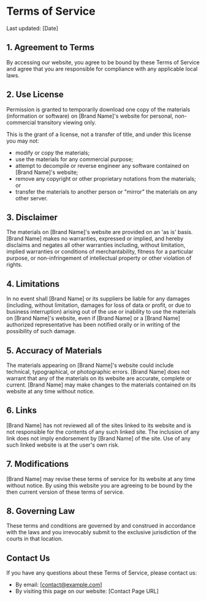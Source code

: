 # Terms of Service

Last updated: [Date]

## 1. Agreement to Terms

By accessing our website, you agree to be bound by these Terms of Service and agree that you are responsible for compliance with any applicable local laws.

## 2. Use License

Permission is granted to temporarily download one copy of the materials (information or software) on [Brand Name]'s website for personal, non-commercial transitory viewing only.

This is the grant of a license, not a transfer of title, and under this license you may not:
- modify or copy the materials;
- use the materials for any commercial purpose;
- attempt to decompile or reverse engineer any software contained on [Brand Name]'s website;
- remove any copyright or other proprietary notations from the materials; or
- transfer the materials to another person or "mirror" the materials on any other server.

## 3. Disclaimer

The materials on [Brand Name]'s website are provided on an 'as is' basis. [Brand Name] makes no warranties, expressed or implied, and hereby disclaims and negates all other warranties including, without limitation, implied warranties or conditions of merchantability, fitness for a particular purpose, or non-infringement of intellectual property or other violation of rights.

## 4. Limitations

In no event shall [Brand Name] or its suppliers be liable for any damages (including, without limitation, damages for loss of data or profit, or due to business interruption) arising out of the use or inability to use the materials on [Brand Name]'s website, even if [Brand Name] or a [Brand Name] authorized representative has been notified orally or in writing of the possibility of such damage.

## 5. Accuracy of Materials

The materials appearing on [Brand Name]'s website could include technical, typographical, or photographic errors. [Brand Name] does not warrant that any of the materials on its website are accurate, complete or current. [Brand Name] may make changes to the materials contained on its website at any time without notice.

## 6. Links

[Brand Name] has not reviewed all of the sites linked to its website and is not responsible for the contents of any such linked site. The inclusion of any link does not imply endorsement by [Brand Name] of the site. Use of any such linked website is at the user's own risk.

## 7. Modifications

[Brand Name] may revise these terms of service for its website at any time without notice. By using this website you are agreeing to be bound by the then current version of these terms of service.

## 8. Governing Law

These terms and conditions are governed by and construed in accordance with the laws and you irrevocably submit to the exclusive jurisdiction of the courts in that location.

## Contact Us

If you have any questions about these Terms of Service, please contact us:

- By email: [contact@example.com]
- By visiting this page on our website: [Contact Page URL] 